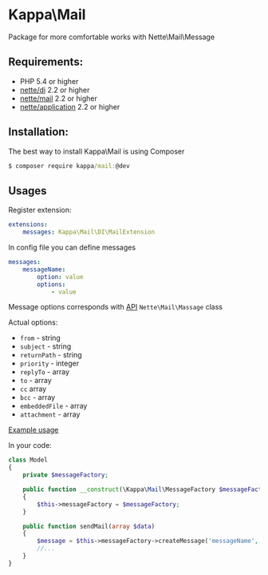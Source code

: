 # Kappa\Mail

Package for more comfortable works with Nette\Mail\Message

## Requirements:

* PHP 5.4 or higher
* [nette/di](https://github.com/nette/di) 2.2 or higher
* [nette/mail](https://github.com/nette/mail) 2.2 or higher
* [nette/application](https://github.com/nette/application) 2.2 or higher

## Installation:


The best way to install Kappa\Mail is using Composer

```bat
$ composer require kappa/mail:@dev
```

## Usages

Register extension:

```yaml
extensions:
	messages: Kappa\Mail\DI\MailExtension
```

In config file you can define messages

```yaml
messages:
	messageName:
		option: value
		options:
			- value
```

Message options corresponds with [API](https://github.com/nette/mail/blob/master/src/Mail/Message.php)
```Nette\Mail\Massage``` class

Actual options:

* `from` - string
* `subject` - string
* `returnPath` - string
* `priority` - integer
* `replyTo` - array
* `to` - array
* `cc` array
* `bcc` - array
* `embeddedFile` - array
* `attachment` - array

[Example usage](https://github.com/Kappa-org/Mail/blob/master/tests/Kappa/Mail/MessageBuilderTest.phpt#L37-L48)

In your code:

```php
class Model
{
	private $messageFactory;

	public function __construct(\Kappa\Mail\MessageFactory $messageFactory)
	{
		$this->messageFactory = $messageFactory;
	}

	public function sendMail(array $data)
	{
		$message = $this->messageFactory->createMessage('messageName', 'email_template.latte', $data);
		//...
	}
}
```